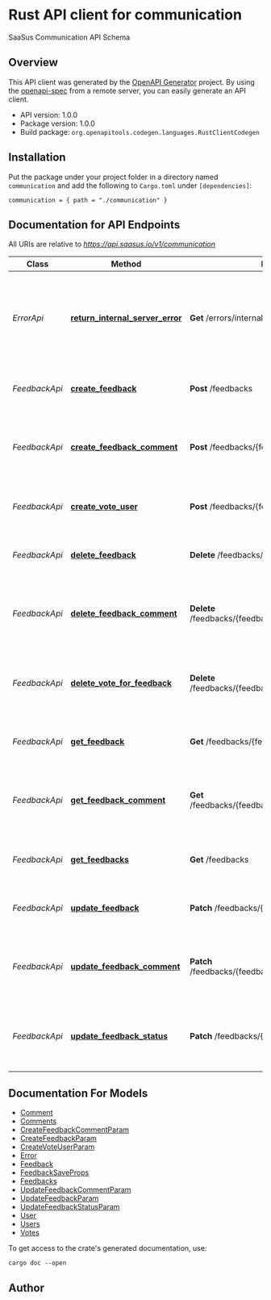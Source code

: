 # Rust API client for communication

SaaSus Communication API Schema


## Overview

This API client was generated by the [OpenAPI Generator](https://openapi-generator.tech) project.  By using the [openapi-spec](https://openapis.org) from a remote server, you can easily generate an API client.

- API version: 1.0.0
- Package version: 1.0.0
- Build package: `org.openapitools.codegen.languages.RustClientCodegen`

## Installation

Put the package under your project folder in a directory named `communication` and add the following to `Cargo.toml` under `[dependencies]`:

```
communication = { path = "./communication" }
```

## Documentation for API Endpoints

All URIs are relative to *https://api.saasus.io/v1/communication*

Class | Method | HTTP request | Description
------------ | ------------- | ------------- | -------------
*ErrorApi* | [**return_internal_server_error**](docs/ErrorApi.md#return_internal_server_error) | **Get** /errors/internal-server-error | ステータスコード500でサーバーエラーを返却(Return Internal Server Error)
*FeedbackApi* | [**create_feedback**](docs/FeedbackApi.md#create_feedback) | **Post** /feedbacks | フィードバックを起票(Create Feedback)
*FeedbackApi* | [**create_feedback_comment**](docs/FeedbackApi.md#create_feedback_comment) | **Post** /feedbacks/{feedback_id}/comments | フィードバックへのコメント投稿(Create Feedback Comment)
*FeedbackApi* | [**create_vote_user**](docs/FeedbackApi.md#create_vote_user) | **Post** /feedbacks/{feedback_id}/votes/users | フィードバックへの投票(Create Vote User)
*FeedbackApi* | [**delete_feedback**](docs/FeedbackApi.md#delete_feedback) | **Delete** /feedbacks/{feedback_id} | フィードバックを削除(Delete Feedback)
*FeedbackApi* | [**delete_feedback_comment**](docs/FeedbackApi.md#delete_feedback_comment) | **Delete** /feedbacks/{feedback_id}/comments/{comment_id} | フィードバックへのコメント削除(Delete Feedback Comment)
*FeedbackApi* | [**delete_vote_for_feedback**](docs/FeedbackApi.md#delete_vote_for_feedback) | **Delete** /feedbacks/{feedback_id}/votes/users/{user_id} | フィードバックへの投票の取消(Delete Vote For Feedback)
*FeedbackApi* | [**get_feedback**](docs/FeedbackApi.md#get_feedback) | **Get** /feedbacks/{feedback_id} | フィードバックの取得(Get Feedback)
*FeedbackApi* | [**get_feedback_comment**](docs/FeedbackApi.md#get_feedback_comment) | **Get** /feedbacks/{feedback_id}/comments/{comment_id} | フィードバックへのコメント取得(Get Feedback Comment)
*FeedbackApi* | [**get_feedbacks**](docs/FeedbackApi.md#get_feedbacks) | **Get** /feedbacks | フィードバックの一覧を取得(Get Feedbacks)
*FeedbackApi* | [**update_feedback**](docs/FeedbackApi.md#update_feedback) | **Patch** /feedbacks/{feedback_id} | フィードバックの編集(Update Feedback)
*FeedbackApi* | [**update_feedback_comment**](docs/FeedbackApi.md#update_feedback_comment) | **Patch** /feedbacks/{feedback_id}/comments/{comment_id} | フィードバックへのコメント編集(Update Feedback Comment)
*FeedbackApi* | [**update_feedback_status**](docs/FeedbackApi.md#update_feedback_status) | **Patch** /feedbacks/{feedback_id}/status | フィードバックのステータス更新(Update Feedback Status)


## Documentation For Models

 - [Comment](docs/Comment.md)
 - [Comments](docs/Comments.md)
 - [CreateFeedbackCommentParam](docs/CreateFeedbackCommentParam.md)
 - [CreateFeedbackParam](docs/CreateFeedbackParam.md)
 - [CreateVoteUserParam](docs/CreateVoteUserParam.md)
 - [Error](docs/Error.md)
 - [Feedback](docs/Feedback.md)
 - [FeedbackSaveProps](docs/FeedbackSaveProps.md)
 - [Feedbacks](docs/Feedbacks.md)
 - [UpdateFeedbackCommentParam](docs/UpdateFeedbackCommentParam.md)
 - [UpdateFeedbackParam](docs/UpdateFeedbackParam.md)
 - [UpdateFeedbackStatusParam](docs/UpdateFeedbackStatusParam.md)
 - [User](docs/User.md)
 - [Users](docs/Users.md)
 - [Votes](docs/Votes.md)


To get access to the crate's generated documentation, use:

```
cargo doc --open
```

## Author



